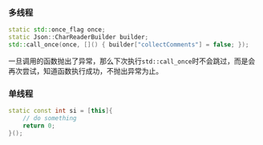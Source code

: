 ### 多线程
```cpp
static std::once_flag once;  
static Json::CharReaderBuilder builder;  
std::call_once(once, []() { builder["collectComments"] = false; });
```

一旦调用的函数抛出了异常，那么下次执行`std::call_once`时不会跳过，而是会再次尝试，知道函数执行成功，不抛出异常为止。



### 单线程
```cpp
static const int si = [this]{
	// do something
	return 0;
}();
```